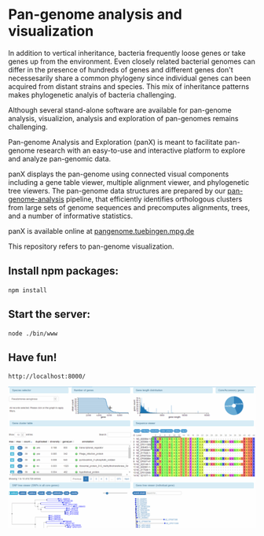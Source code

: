 # Pan-genome analysis and visualization

In addition to vertical inheritance, bacteria frequently loose genes or take genes up from the environment. Even closely related bacterial genomes can differ in the presence of hundreds of genes and different genes don't necessesarily share a common phylogeny since individual genes can been acquired from distant strains and species.
This mix of inheritance patterns makes phylogenetic analyis of bacteria challenging.

Although several stand-alone software are available for pan-genome analysis, visualizion, analysis and exploration of pan-genomes remains challenging.

Pan-genome Analysis and Exploration (panX) is meant to facilitate pan-genome research with an easy-to-use and interactive platform to explore and analyze pan-genomic data.

panX displays the pan-genome using connected visual components including a gene table viewer, multiple alignment viewer, and phylogenetic tree viewers. The pan-genome data structures are prepared by our [pan-genome-analysis](https://github.com/neherlab/pan-genome-analysis) pipeline, that efficiently identifies orthologous clusters from large sets of genome sequences and precomputes alignments, trees, and a number of informative statistics.

panX is available online at [pangenome.tuebingen.mpg.de](http://pangenome.de)

This repository refers to pan-genome visualization.
## Install npm packages:
```
npm install
```
## Start the server:
```
node ./bin/www
```
## Have fun!
```
http://localhost:8000/
```
![panX](/web-demo.gif)


